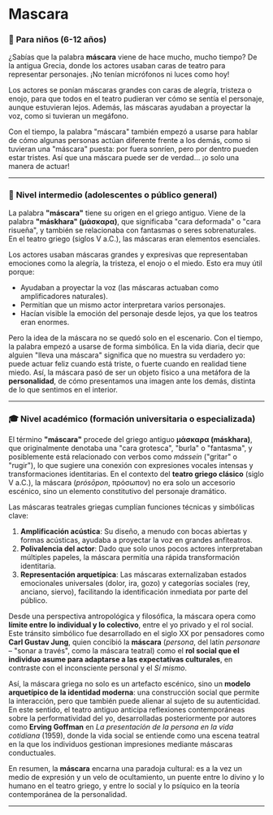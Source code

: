 # Mascara 

### 🌟 **Para niños (6-12 años)**

¿Sabías que la palabra **máscara** viene de hace mucho, mucho tiempo? De la antigua Grecia, donde los actores usaban caras de teatro para representar personajes. ¡No tenían micrófonos ni luces como hoy!

Los actores se ponían máscaras grandes con caras de alegría, tristeza o enojo, para que todos en el teatro pudieran ver cómo se sentía el personaje, aunque estuvieran lejos. Además, las máscaras ayudaban a proyectar la voz, como si tuvieran un megáfono.

Con el tiempo, la palabra "máscara" también empezó a usarse para hablar de cómo algunas personas actúan diferente frente a los demás, como si tuvieran una "máscara" puesta: por fuera sonríen, pero por dentro pueden estar tristes. Así que una máscara puede ser de verdad… ¡o solo una manera de actuar!

---

### 🌿 **Nivel intermedio (adolescentes o público general)**

La palabra **"máscara"** tiene su origen en el griego antiguo. Viene de la palabra **"máskhara" (μάσκαρα)**, que significaba "cara deformada" o "cara risueña", y también se relacionaba con fantasmas o seres sobrenaturales. En el teatro griego (siglos V a.C.), las máscaras eran elementos esenciales.

Los actores usaban máscaras grandes y expresivas que representaban emociones como la alegría, la tristeza, el enojo o el miedo. Esto era muy útil porque:

- Ayudaban a proyectar la voz (las máscaras actuaban como amplificadores naturales).
- Permitían que un mismo actor interpretara varios personajes.
- Hacían visible la emoción del personaje desde lejos, ya que los teatros eran enormes.

Pero la idea de la máscara no se quedó solo en el escenario. Con el tiempo, la palabra empezó a usarse de forma simbólica. En la vida diaria, decir que alguien "lleva una máscara" significa que no muestra su verdadero yo: puede actuar feliz cuando está triste, o fuerte cuando en realidad tiene miedo. Así, la máscara pasó de ser un objeto físico a una metáfora de la **personalidad**, de cómo presentamos una imagen ante los demás, distinta de lo que sentimos en el interior.

---

### 🎓 **Nivel académico (formación universitaria o especializada)**

El término **"máscara"** procede del griego antiguo **μάσκαρα (máskhara)**, que originalmente denotaba una "cara grotesca", "burla" o "fantasma", y posiblemente está relacionado con verbos como *mássein* ("gritar" o "rugir"), lo que sugiere una conexión con expresiones vocales intensas y transformaciones identitarias. En el contexto del **teatro griego clásico** (siglo V a.C.), la máscara (*prósōpon*, πρόσωπον) no era solo un accesorio escénico, sino un elemento constitutivo del personaje dramático.

Las máscaras teatrales griegas cumplían funciones técnicas y simbólicas clave:

1. **Amplificación acústica**: Su diseño, a menudo con bocas abiertas y formas acústicas, ayudaba a proyectar la voz en grandes anfiteatros.
2. **Polivalencia del actor**: Dado que solo unos pocos actores interpretaban múltiples papeles, la máscara permitía una rápida transformación identitaria.
3. **Representación arquetípica**: Las máscaras externalizaban estados emocionales universales (dolor, ira, gozo) y categorías sociales (rey, anciano, siervo), facilitando la identificación inmediata por parte del público.

Desde una perspectiva antropológica y filosófica, la máscara opera como **límite entre lo individual y lo colectivo**, entre el yo privado y el rol social. Este tránsito simbólico fue desarrollado en el siglo XX por pensadores como **Carl Gustav Jung**, quien concibió la **máscara** (*persona*, del latín *personare* – "sonar a través", como la máscara teatral) como el **rol social que el individuo asume para adaptarse a las expectativas culturales**, en contraste con el inconsciente personal y el *Sí mismo*.

Así, la máscara griega no solo es un artefacto escénico, sino un **modelo arquetípico de la identidad moderna**: una construcción social que permite la interacción, pero que también puede alienar al sujeto de su autenticidad. En este sentido, el teatro antiguo anticipa reflexiones contemporáneas sobre la performatividad del yo, desarrolladas posteriormente por autores como **Erving Goffman** en *La presentación de la persona en la vida cotidiana* (1959), donde la vida social se entiende como una escena teatral en la que los individuos gestionan impresiones mediante máscaras conductuales.

En resumen, la **máscara** encarna una paradoja cultural: es a la vez un medio de expresión y un velo de ocultamiento, un puente entre lo divino y lo humano en el teatro griego, y entre lo social y lo psíquico en la teoría contemporánea de la personalidad.

--- 